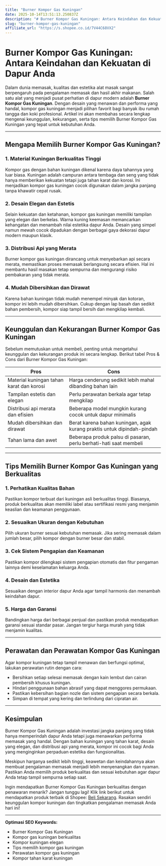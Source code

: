 ```yaml
---
title: "Burner Kompor Gas Kuningan"
date: 2025-10-14T13:51:13.250837Z
description: "# Burner Kompor Gas Kuningan: Antara Keindahan dan Kekuatan di Dapur Anda..."
slug: "burner-kompor-gas-kuningan"
affiliate_url: "https://s.shopee.co.id/7V44C68VX2"
---
```

# Burner Kompor Gas Kuningan: Antara Keindahan dan Kekuatan di Dapur Anda

Dalam dunia memasak, kualitas dan estetika alat masak sangat berpengaruh pada pengalaman memasak dan hasil akhir makanan. Salah satu alat yang menjadi pusat perhatian di dapur modern adalah **Burner Kompor Gas Kuningan**. Dengan desain yang menawan dan performa yang handal, kompor gas kuningan menjadi pilihan favorit bagi banyak ibu rumah tangga dan koki profesional. Artikel ini akan membahas secara lengkap mengenai keunggulan, kekurangan, serta tips memilih Burner Kompor Gas Kuningan yang tepat untuk kebutuhan Anda.

---

## Mengapa Memilih Burner Kompor Gas Kuningan?

### 1. Material Kuningan Berkualitas Tinggi

Kompor gas dengan bahan kuningan dikenal karena daya tahannya yang luar biasa. Kuningan adalah campuran antara tembaga dan seng yang tidak hanya memberikan kekuatan tetapi juga tahan karat dan korosi. Ini menjadikan kompor gas kuningan cocok digunakan dalam jangka panjang tanpa khawatir cepat rusak.

### 2. Desain Elegan dan Estetis

Selain kekuatan dan ketahanan, kompor gas kuningan memiliki tampilan yang elegan dan berkelas. Warna kuning keemasan memancarkan kehangatan dan menambah nilai estetika dapur Anda. Desain yang simpel namun mewah cocok dipadukan dengan berbagai gaya dekorasi dapur modern maupun klasik.

### 3. Distribusi Api yang Merata

Burner kompor gas kuningan dirancang untuk menyebarkan api secara merata, memastikan proses memasak berlangsung secara efisien. Hal ini membantu hasil masakan tetap sempurna dan mengurangi risiko pembakaran yang tidak merata.

### 4. Mudah Dibersihkan dan Dirawat

Karena bahan kuningan tidak mudah menempel minyak dan kotoran, kompor ini lebih mudah dibersihkan. Cukup dengan lap basah dan sedikit bahan pembersih, kompor siap tampil bersih dan mengkilap kembali.

---

## Keunggulan dan Kekurangan Burner Kompor Gas Kuningan

Sebelum memutuskan untuk membeli, penting untuk mengetahui keunggulan dan kekurangan produk ini secara lengkap. Berikut tabel Pros & Cons dari Burner Kompor Gas Kuningan:

| **Pros**                                              | **Cons**                                               |
|--------------------------------------------------------|--------------------------------------------------------|
| Material kuningan tahan karat dan korosi              | Harga cenderung sedikit lebih mahal dibanding bahan lain |
| Tampilan estetis dan elegan                          | Perlu perawatan berkala agar tetap mengkilap          |
| Distribusi api merata dan efisien                     | Beberapa model mungkin kurang cocok untuk dapur minimalis |
| Mudah dibersihkan dan dirawat                        | Berat karena bahan kuningan, agak kurang praktis untuk dipindah-pindah |
| Tahan lama dan awet                                   | Beberapa produk palsu di pasaran, perlu berhati-hati saat membeli |

---

## Tips Memilih Burner Kompor Gas Kuningan yang Berkualitas

### 1. Perhatikan Kualitas Bahan

Pastikan kompor terbuat dari kuningan asli berkualitas tinggi. Biasanya, produk berkualitas akan memiliki label atau sertifikasi resmi yang menjamin keaslian dan keamanan penggunaan.

### 2. Sesuaikan Ukuran dengan Kebutuhan

Pilih ukuran burner sesuai kebutuhan memasak. Jika sering memasak dalam jumlah besar, pilih kompor dengan burner besar dan stabil.

### 3. Cek Sistem Pengapian dan Keamanan

Pastikan kompor dilengkapi sistem pengapian otomatis dan fitur pengaman lainnya demi keselamatan keluarga Anda.

### 4. Desain dan Estetika

Sesuaikan dengan interior dapur Anda agar tampil harmonis dan menambah keindahan dapur.

### 5. Harga dan Garansi

Bandingkan harga dari berbagai penjual dan pastikan produk mendapatkan garansi sesuai standar pasar. Jangan tergiur harga murah yang tidak menjamin kualitas.

---

## Perawatan dan Perawatan Kompor Gas Kuningan

Agar kompor kuningan tetap tampil menawan dan berfungsi optimal, lakukan perawatan rutin dengan cara:

- Bersihkan setiap selesai memasak dengan kain lembut dan cairan pembersih khusus kuningan.
- Hindari penggunaan bahan abrasif yang dapat menggores permukaan.
- Pastikan kebersihan bagian nozle dan sistem pengapian secara berkala.
- Simpan di tempat yang kering dan terlindung dari cipratan air.

---

## Kesimpulan

Burner Kompor Gas Kuningan adalah investasi jangka panjang yang tidak hanya memperindah dapur Anda tetapi juga menawarkan performa memasak yang handal. Dengan bahan kuningan yang tahan karat, desain yang elegan, dan distribusi api yang merata, kompor ini cocok bagi Anda yang menginginkan perpaduan estetika dan fungsionalitas.

Meskipun harganya sedikit lebih tinggi, keawetan dan keindahannya akan membuat pengalaman memasak menjadi lebih menyenangkan dan nyaman. Pastikan Anda memilih produk berkualitas dan sesuai kebutuhan agar dapur Anda tetap tampil sempurna setiap saat.

Ingin mendapatkan Burner Kompor Gas Kuningan berkualitas dengan penawaran menarik? Jangan tunggu lagi! Klik link berikut untuk mendapatkan produk terbaik di Shopee: [Beli Sekarang](https://s.shopee.co.id/7V44C68VX2). Rasakan sendiri keunggulan kompor kuningan dan tingkatkan pengalaman memasak Anda hari ini!

---

**Optimasi SEO Keywords:**

- Burner Kompor Gas Kuningan  
- Kompor gas kuningan berkualitas  
- Kompor kuningan elegan  
- Tips memilih kompor gas kuningan  
- Perawatan kompor gas kuningan  
- Kompor tahan karat kuningan